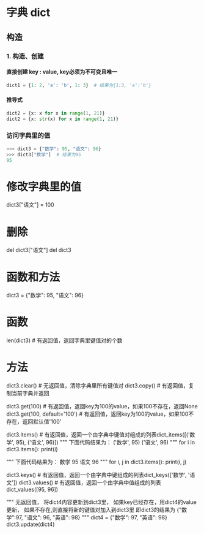 # 字典 dict
## 构造
### 1. 构造、创建
#### 直接创建 key : value, key必须为不可变且唯一

```python
dict1 = {1: 2, 'a': 'b', 1: 3}  # 结果为{1:3, 'a':'b'}
```
 
#### 推导式

```python
dict2 = {x: x for x in range(1, 21)}
dict2 = {x: str(x) for x in range(1, 21)}
```

### 访问字典里的值
```python
>>> dict3 = {"数学": 95, "语文": 96}
>>> dict3["数学"]  # 结果为95
95
```

# 修改字典里的值
dict3["语文"] = 100

# 删除
del dict3["语文"]
del dict3

# 函数和方法
dict3 = {"数学": 95, "语文": 96}
# 函数
len(dict3)  # 有返回值，返回字典里键值对的个数

# 方法
dict3.clear()  # 无返回值，清除字典里所有键值对
dict3.copy()  # 有返回值，复制当前字典并返回

dict3.get(100)  # 有返回值，返回key为100的value，如果100不存在，返回None
dict3.get(100, default='100')  # 有返回值，返回key为100的value，如果100不存在，返回默认值'100'

dict3.items()  # 有返回值，返回一个由字典中键值对组成的列表dict_items([('数学', 95), ('语文', 96)])
"""
下面代码结果为：
('数学', 95)
('语文', 96)
"""
for i in dict3.items():
    print(i)

"""
下面代码结果为：
数学 95
语文 96
"""
for i, j in dict3.items():
    print(i, j)

dict3.keys()  # 有返回值，返回一个由字典中键组成的列表dict_keys(['数学', '语文'])
dict3.values()  # 有返回值，返回一个由字典中值组成的列表dict_values([95, 96])

"""
无返回值， 将dict4内容更新到dict3里，
如果key已经存在，用dict4的value更新，
如果不存在,则直接将新的键值对加入到dict3里
即dict3的结果为
{"数学":97, "语文": 96, "英语": 98}
"""
dict4 = {"数学": 97, "英语": 98}
dict3.update(dict4)

